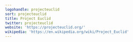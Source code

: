 ```yaml
---
logohandle: projecteuclid
sort: projecteuclid
title: Project Euclid
twitter: projecteuclid
website: 'https://projecteuclid.org/'
wikipedia: 'https://en.wikipedia.org/wiki/Project_Euclid'
---
```

